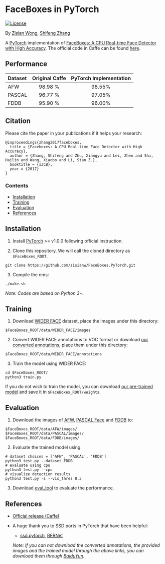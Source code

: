 # FaceBoxes in PyTorch

[![License](https://img.shields.io/badge/license-BSD-blue.svg)](LICENSE)

By [Zisian Wong](https://github.com/zisianw), [Shifeng Zhang](http://www.cbsr.ia.ac.cn/users/sfzhang/)

A [PyTorch](https://pytorch.org/) implementation of [FaceBoxes: A CPU Real-time Face Detector with High Accuracy](https://arxiv.org/abs/1708.05234). The official code in Caffe can be found [here](https://github.com/sfzhang15/FaceBoxes).

## Performance
| Dataset | Original Caffe | PyTorch Implementation |
|:-|:-:|:-:|
| AFW | 98.98 % | 98.55% |
| PASCAL | 96.77 % | 97.05% |
| FDDB | 95.90 % | 96.00% |

## Citation
Please cite the paper in your publications if it helps your research:

    @inproceedings{zhang2017faceboxes,
      title = {Faceboxes: A CPU Real-time Face Detector with High Accuracy},
      author = {Zhang, Shifeng and Zhu, Xiangyu and Lei, Zhen and Shi, Hailin and Wang, Xiaobo and Li, Stan Z.},
      booktitle = {IJCB},
      year = {2017}
    }

### Contents
- [Installation](#installation)
- [Training](#training)
- [Evaluation](#evaluation)
- [References](#references)

## Installation
1. Install [PyTorch](https://pytorch.org/) >= v1.0.0 following official instruction.

2. Clone this repository. We will call the cloned directory as `$FaceBoxes_ROOT`.
```Shell
git clone https://github.com/zisianw/FaceBoxes.PyTorch.git
```

3. Compile the nms:
```Shell
./make.sh
```

_Note: Codes are based on Python 3+._

## Training
1. Download [WIDER FACE](https://github.com/zisianw/FaceBoxes.PyTorch) dataset, place the images under this directory:
  ```Shell
  $FaceBoxes_ROOT/data/WIDER_FACE/images
  ```
2. Convert WIDER FACE annotations to VOC format or download [our converted annotations](https://github.com/zisianw/FaceBoxes.PyTorch), place them under this directory:
  ```Shell
  $FaceBoxes_ROOT/data/WIDER_FACE/annotations
  ```

3. Train the model using WIDER FACE:
  ```Shell
  cd $FaceBoxes_ROOT/
  python3 train.py
  ```

If you do not wish to train the model, you can download [our pre-trained model](https://github.com/zisianw/FaceBoxes.PyTorch) and save it in `$FaceBoxes_ROOT/weights`.


## Evaluation
1. Download the images of [AFW](https://github.com/zisianw/FaceBoxes.PyTorch), [PASCAL Face](https://github.com/zisianw/FaceBoxes.PyTorch) and [FDDB](
https://github.com/zisianw/FaceBoxes.PyTorch) to:
```Shell
$FaceBoxes_ROOT/data/AFW/images/
$FaceBoxes_ROOT/data/PASCAL/images/
$FaceBoxes_ROOT/data/FDDB/images/
```

2. Evaluate the trained model using:
```Shell
# dataset choices = ['AFW', 'PASCAL', 'FDDB']
python3 test.py --dataset FDDB
# evaluate using cpu
python3 test.py --cpu
# visualize detection results
python3 test.py -s --vis_thres 0.3
```

3. Download [eval_tool](https://github.com/sfzhang15/face-eval) to evaluate the performance.
    
## References
- [Official release (Caffe)](https://github.com/sfzhang15/FaceBoxes)
- A huge thank you to SSD ports in PyTorch that have been helpful:
  * [ssd.pytorch](https://github.com/amdegroot/ssd.pytorch), [RFBNet](https://github.com/ruinmessi/RFBNet)

  _Note: If you can not download the converted annotations, the provided images and the trained model through the above links, you can download them through [BaiduYun](https://pan.baidu.com/s/1HoW3wbldnbmgW2PS4i4Irw)._
